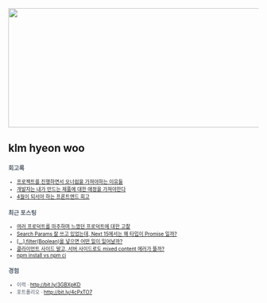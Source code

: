 
<div align="center">
  
<img src="https://render.gitanimals.org/lines/klmhyeonwoo?pet-id=590059497944971134" width="1000" height="240"/>

</div>

## klm hyeon woo

<span style="color:#4E5968; font-size:10px;">

### 회고록
- [프로젝트를 진행하면서 오너쉽을 가져야하는 이유들](https://klmhyeonwooo.tistory.com/149)<br>
- [개발자는 내가 만드는 제품에 대한 애정을 가져야한다](https://klmhyeonwooo.tistory.com/122)<br>
- [4월이 되서야 하는 프론트엔드 회고](https://klmhyeonwooo.tistory.com/167)<br>

### 최근 포스팅
- [여러 프로덕트를 마주하며 느꼈던 프로덕트에 대한 고찰](https://klmhyeonwooo.tistory.com/172)<br>
- [Search Params 잘 쓰고 있었는데, Next 15에서는 왜 타입이 Promise 일까?](https://klmhyeonwooo.tistory.com/171)<br>
- [[...].filter(Boolean)을 넣으면 어떤 일이 일어날까?](https://klmhyeonwooo.tistory.com/170)<br>
- [클라이언트 사이드 말고, 서버 사이드로도 mixed content 에러가 뜰까?](https://klmhyeonwooo.tistory.com/169)<br>
- [npm install vs npm ci](https://klmhyeonwooo.tistory.com/168)<br>

### 경험
- 이력 · http://bit.ly/3GBXpKD <br/>
- 포트폴리오 · http://bit.ly/4cPxTO7
